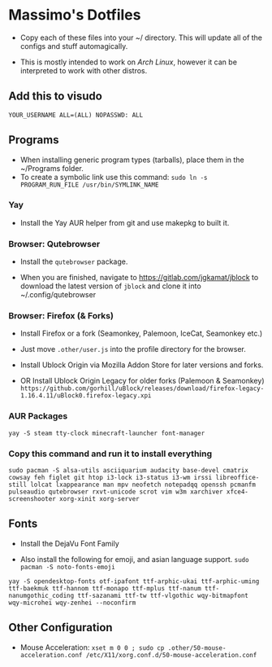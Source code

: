# Massimo's Dotfiles

- Copy each of these files into your ~/ directory. This will update all of the configs and stuff automagically.

- This is mostly intended to work on *Arch Linux*, however it can be interpreted to work with other distros.

## Add this to visudo

`YOUR_USERNAME ALL=(ALL) NOPASSWD: ALL`

## Programs

- When installing generic program types (tarballs), place them in the ~/Programs folder.
- To create a symbolic link use this command:
`sudo ln -s PROGRAM_RUN_FILE /usr/bin/SYMLINK_NAME`

### Yay

- Install the Yay AUR helper from git and use makepkg to built it.

### Browser: Qutebrowser

- Install the `qutebrowser` package.

- When you are finished, navigate to https://gitlab.com/jgkamat/jblock to download the latest version of `jblock` and clone it into ~/.config/qutebrowser

### Browser: Firefox (& Forks)

- Install Firefox or a fork (Seamonkey, Palemoon, IceCat, Seamonkey etc.)

- Just move `.other/user.js` into the profile directory for the browser.

- Install Ublock Origin via Mozilla Addon Store for later versions and forks.

- OR Install Ublock Origin Legacy for older forks (Palemoon & Seamonkey) `https://github.com/gorhill/uBlock/releases/download/firefox-legacy-1.16.4.11/uBlock0.firefox-legacy.xpi`

### AUR Packages

`yay -S steam tty-clock minecraft-launcher font-manager`

### Copy this command and run it to install everything 

`sudo pacman -S alsa-utils asciiquarium audacity base-devel cmatrix cowsay feh figlet git htop i3-lock i3-status i3-wm irssi libreoffice-still lolcat lxappearance man mpv neofetch notepadqq openssh pcmanfm pulseaudio qutebrowser rxvt-unicode scrot vim w3m xarchiver xfce4-screenshooter xorg-xinit xorg-server`

## Fonts

- Install the DejaVu Font Family

- Also install the following for emoji, and asian language support.
`sudo pacman -S noto-fonts-emoji`

`yay -S opendesktop-fonts otf-ipafont ttf-arphic-ukai ttf-arphic-uming ttf-baekmuk ttf-hannom ttf-monapo ttf-mplus ttf-nanum ttf-nanumgothic_coding ttf-sazanami ttf-tw ttf-vlgothic wqy-bitmapfont wqy-microhei wqy-zenhei --noconfirm`

## Other Configuration

- Mouse Acceleration: `xset m 0 0 ; sudo cp .other/50-mouse-acceleration.conf /etc/X11/xorg.conf.d/50-mouse-acceleration.conf`
